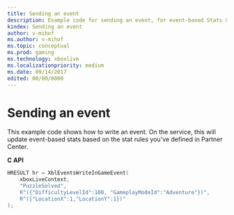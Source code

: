```yaml
---
title: Sending an event
description: Example code for sending an event, for event-based Stats & Leaderboards.
kindex: Sending an event
author: v-mihof
ms.author: v-mihof
ms.topic: conceptual
ms.prod: gaming
ms.technology: xboxlive
ms.localizationpriority: medium
ms.date: 09/14/2017
edited: 00/00/0000
---
```


# Sending an event

This example code shows how to write an event.
On the service, this will update event-based stats based on the stat rules you've defined in Partner Center.


**C API**
<!-- XblEventsWriteInGameEvent.md -->
```cpp
HRESULT hr = XblEventsWriteInGameEvent(
    xboxLiveContext,
    "PuzzleSolved",
    R"({"DifficultyLevelId":100, "GameplayModeId":"Adventure"})",
    R"({"LocationX":1,"LocationY":1})"
);
```

<!-- **Reference**
* [XblEventsWriteInGameEvent](xbleventswriteingameevent.md) -->
